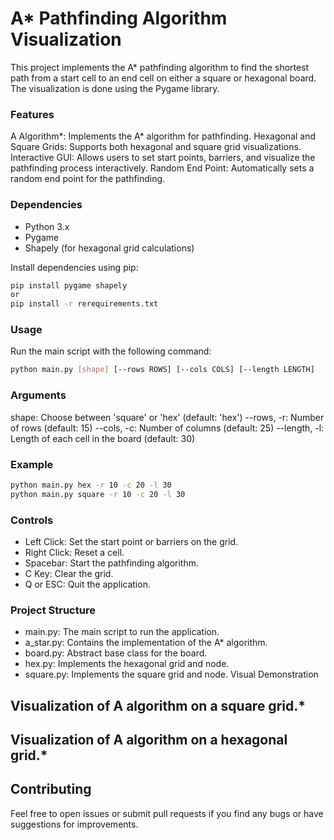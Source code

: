 # A* Pathfinding Algorithm Visualization
This project implements the A* pathfinding algorithm to find the shortest path from a start cell to an end cell on either a square or hexagonal board. The visualization is done using the Pygame library.

### Features
A Algorithm*: Implements the A* algorithm for pathfinding.
Hexagonal and Square Grids: Supports both hexagonal and square grid visualizations.
Interactive GUI: Allows users to set start points, barriers, and visualize the pathfinding process interactively.
Random End Point: Automatically sets a random end point for the pathfinding.

### Dependencies
- Python 3.x
- Pygame
- Shapely (for hexagonal grid calculations)

Install dependencies using pip:
```sh
pip install pygame shapely
or 
pip install -r rerequirements.txt
```

### Usage
Run the main script with the following command:
```sh
python main.py [shape] [--rows ROWS] [--cols COLS] [--length LENGTH]
```

### Arguments
shape: Choose between 'square' or 'hex' (default: 'hex')
    --rows, -r: Number of rows (default: 15)
    --cols, -c: Number of columns (default: 25)
    --length, -l: Length of each cell in the board (default: 30)

### Example
```sh
python main.py hex -r 10 -c 20 -l 30
python main.py square -r 10 -c 20 -l 30
```

### Controls
- Left Click: Set the start point or barriers on the grid.
- Right Click: Reset a cell.
- Spacebar: Start the pathfinding algorithm.
- C Key: Clear the grid.
- Q or ESC: Quit the application.

### Project Structure
- main.py: The main script to run the application.
- a_star.py: Contains the implementation of the A* algorithm.
- board.py: Abstract base class for the board.
- hex.py: Implements the hexagonal grid and node.
- square.py: Implements the square grid and node.
Visual Demonstration

## Visualization of A algorithm on a square grid.*


## Visualization of A algorithm on a hexagonal grid.*


## Contributing
Feel free to open issues or submit pull requests if you find any bugs or have suggestions for improvements.